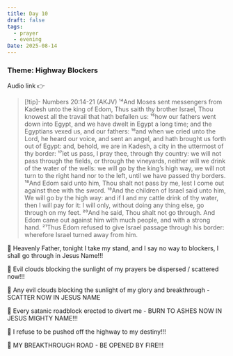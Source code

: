 ```yaml
---
title: Day 10
draft: false
tags:
  - prayer
  - evening
Date: 2025-08-14
---
```

### Theme: Highway Blockers

Audio link 👉 


>[!tip]- Numbers 20:14-21 (AKJV)
>¹⁴And Moses sent messengers from Kadesh unto the king of Edom, Thus saith thy brother Israel, Thou knowest all the travail that hath befallen us: ¹⁵how our fathers went down into Egypt, and we have dwelt in Egypt a long time; and the Egyptians vexed us, and our fathers: ¹⁶and when we cried unto the Lord, he heard our voice, and sent an angel, and hath brought us forth out of Egypt: and, behold, we are in Kadesh, a city in the uttermost of thy border: ¹⁷let us pass, I pray thee, through thy country: we will not pass through the fields, or through the vineyards, neither will we drink of the water of the wells: we will go by the king’s high way, we will not turn to the right hand nor to the left, until we have passed thy borders. ¹⁸And Edom said unto him, Thou shalt not pass by me, lest I come out against thee with the sword. ¹⁹And the children of Israel said unto him, We will go by the high way: and if I and my cattle drink of thy water, then I will pay for it: I will only, without doing any thing else, go through on my feet. ²⁰And he said, Thou shalt not go through. And Edom came out against him with much people, and with a strong hand. ²¹Thus Edom refused to give Israel passage through his border: wherefore Israel turned away from him.



🛐 Heavenly Father, tonight I take my stand, and I say no way to blockers, I shall go through in Jesus Name!!!

🛐 Evil clouds blocking the sunlight of my prayers be dispersed / scattered now!!!

🛐 Any evil clouds blocking the sunlight of my glory and breakthrough - SCATTER NOW IN JESUS NAME

🛐 Every satanic roadblock erected to divert me - BURN TO ASHES NOW IN JESUS MIGHTY NAME!!!

🛐 I refuse to be pushed off the highway to my destiny!!!

🛐 MY BREAKTHROUGH ROAD - BE OPENED BY FIRE!!!